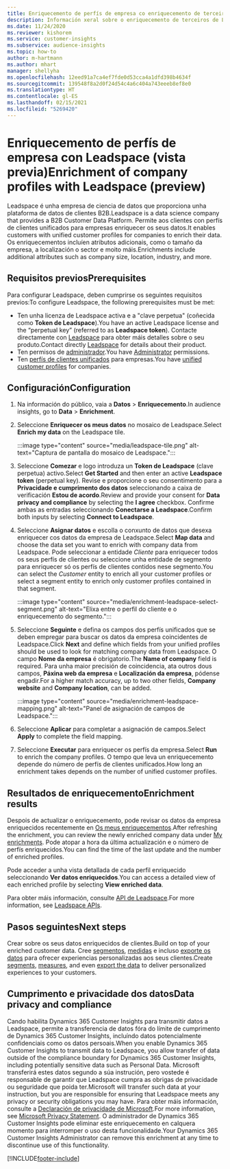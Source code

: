 ```yaml
---
title: Enriquecemento de perfís de empresa co enriquecemento de terceiros de Leadspace
description: Información xeral sobre o enriquecemento de terceiros de Leadspace.
ms.date: 11/24/2020
ms.reviewer: kishorem
ms.service: customer-insights
ms.subservice: audience-insights
ms.topic: how-to
author: m-hartmann
ms.author: mhart
manager: shellyha
ms.openlocfilehash: 12eed91a7ca4ef7fde0d53cca4a1dfd398b4634f
ms.sourcegitcommit: 139548f8a2d0f24d54c4a6c404a743eeeb8ef8e0
ms.translationtype: HT
ms.contentlocale: gl-ES
ms.lasthandoff: 02/15/2021
ms.locfileid: "5269420"
---
```

# <a name="enrichment-of-company-profiles-with-leadspace-preview"></a><span data-ttu-id="6f6c9-103">Enriquecemento de perfís de empresa con Leadspace (vista previa)</span><span class="sxs-lookup"><span data-stu-id="6f6c9-103">Enrichment of company profiles with Leadspace (preview)</span></span>

<span data-ttu-id="6f6c9-104">Leadspace é unha empresa de ciencia de datos que proporciona unha plataforma de datos de clientes B2B.</span><span class="sxs-lookup"><span data-stu-id="6f6c9-104">Leadspace is a data science company that provides a B2B Customer Data Platform.</span></span> <span data-ttu-id="6f6c9-105">Permite aos clientes con perfís de clientes unificados para empresas enriquecer os seus datos.</span><span class="sxs-lookup"><span data-stu-id="6f6c9-105">It enables customers with unified customer profiles for companies to enrich their data.</span></span> <span data-ttu-id="6f6c9-106">Os enriquecementos incluíen atributos adicionais, como o tamaño da empresa, a localización o sector e moito máis.</span><span class="sxs-lookup"><span data-stu-id="6f6c9-106">Enrichments include additional attributes such as company size, location, industry, and more.</span></span>

## <a name="prerequisites"></a><span data-ttu-id="6f6c9-107">Requisitos previos</span><span class="sxs-lookup"><span data-stu-id="6f6c9-107">Prerequisites</span></span>

<span data-ttu-id="6f6c9-108">Para configurar Leadspace, deben cumprirse os seguintes requisitos previos:</span><span class="sxs-lookup"><span data-stu-id="6f6c9-108">To configure Leadspace, the following prerequisites must be met:</span></span>

- <span data-ttu-id="6f6c9-109">Ten unha licenza de Leadspace activa e a "clave perpetua" (coñecida como **Token de Leadspace**).</span><span class="sxs-lookup"><span data-stu-id="6f6c9-109">You have an active Leadspace license and the “perpetual key” (referred to as **Leadspace token**).</span></span> <span data-ttu-id="6f6c9-110">Contacte directamente con [Leadspace](https://www.leadspace.com/products/leadspace-on-demand/) para obter máis detalles sobre o seu produto.</span><span class="sxs-lookup"><span data-stu-id="6f6c9-110">Contact directly [Leadspace](https://www.leadspace.com/products/leadspace-on-demand/) for details about their product.</span></span>
- <span data-ttu-id="6f6c9-111">Ten permisos de [administrador](permissions.md#administrator).</span><span class="sxs-lookup"><span data-stu-id="6f6c9-111">You have [Administrator](permissions.md#administrator) permissions.</span></span>
- <span data-ttu-id="6f6c9-112">Ten [perfís de clientes unificados](customer-profiles.md) para empresas.</span><span class="sxs-lookup"><span data-stu-id="6f6c9-112">You have [unified customer profiles](customer-profiles.md) for companies.</span></span>

## <a name="configuration"></a><span data-ttu-id="6f6c9-113">Configuración</span><span class="sxs-lookup"><span data-stu-id="6f6c9-113">Configuration</span></span>

1. <span data-ttu-id="6f6c9-114">Na información do público, vaia a **Datos** > **Enriquecemento**.</span><span class="sxs-lookup"><span data-stu-id="6f6c9-114">In audience insights, go to **Data** > **Enrichment**.</span></span>

1. <span data-ttu-id="6f6c9-115">Seleccione **Enriquecer os meus datos** no mosaico de Leadspace.</span><span class="sxs-lookup"><span data-stu-id="6f6c9-115">Select **Enrich my data** on the Leadspace tile.</span></span>

   :::image type="content" source="media/leadspace-tile.png" alt-text="Captura de pantalla do mosaico de Leadspace.":::

1. <span data-ttu-id="6f6c9-117">Seleccione **Comezar** e logo introduza un **Token de Leadspace** (clave perpetua) activo.</span><span class="sxs-lookup"><span data-stu-id="6f6c9-117">Select **Get Started** and then enter an active **Leadspace token** (perpetual key).</span></span> <span data-ttu-id="6f6c9-118">Revise e proporcione o seu consentimento para a **Privacidade e cumprimento dos datos** seleccionando a caixa de verificación **Estou de acordo**.</span><span class="sxs-lookup"><span data-stu-id="6f6c9-118">Review and provide your consent for **Data privacy and compliance** by selecting the **I agree** checkbox.</span></span> <span data-ttu-id="6f6c9-119">Confirme ambas as entradas seleccionando **Conectarse a Leadspace**.</span><span class="sxs-lookup"><span data-stu-id="6f6c9-119">Confirm both inputs by selecting **Connect to Leadspace**.</span></span>

1. <span data-ttu-id="6f6c9-120">Seleccione **Asignar datos** e escolla o conxunto de datos que desexa enriquecer cos datos da empresa de Leadspace.</span><span class="sxs-lookup"><span data-stu-id="6f6c9-120">Select **Map data** and choose the data set you want to enrich with company data from Leadspace.</span></span> <span data-ttu-id="6f6c9-121">Pode seleccionar a entidade *Cliente* para enriquecer todos os seus perfís de clientes ou seleccione unha entidade de segmento para enriquecer só os perfís de clientes contidos nese segmento.</span><span class="sxs-lookup"><span data-stu-id="6f6c9-121">You can select the *Customer* entity to enrich all your customer profiles or select a segment entity to enrich only customer profiles contained in that segment.</span></span>

   :::image type="content" source="media/enrichment-leadspace-select-segment.png" alt-text="Elixa entre o perfil do cliente e o enriquecemento do segmento.":::

1. <span data-ttu-id="6f6c9-123">Seleccione **Seguinte** e defina os campos dos perfís unificados que se deben empregar para buscar os datos da empresa coincidentes de Leadspace.</span><span class="sxs-lookup"><span data-stu-id="6f6c9-123">Click **Next** and define which fields from your unified profiles should be used to look for matching company data from Leadspace.</span></span> <span data-ttu-id="6f6c9-124">O campo **Nome da empresa** é obrigatorio.</span><span class="sxs-lookup"><span data-stu-id="6f6c9-124">The **Name of company** field is required.</span></span> <span data-ttu-id="6f6c9-125">Para unha maior precisión de coincidencia, ata outros dous campos, **Páxina web da empresa** e **Localización da empresa**, pódense engadir.</span><span class="sxs-lookup"><span data-stu-id="6f6c9-125">For a higher match accuracy, up to two other fields, **Company website** and **Company location**, can be added.</span></span>

   :::image type="content" source="media/enrichment-leadspace-mapping.png" alt-text="Panel de asignación de campos de Leadspace.":::
   
1. <span data-ttu-id="6f6c9-127">Seleccione **Aplicar** para completar a asignación de campos.</span><span class="sxs-lookup"><span data-stu-id="6f6c9-127">Select **Apply** to complete the field mapping.</span></span>

1. <span data-ttu-id="6f6c9-128">Seleccione **Executar** para enriquecer os perfís da empresa.</span><span class="sxs-lookup"><span data-stu-id="6f6c9-128">Select **Run** to enrich the company profiles.</span></span> <span data-ttu-id="6f6c9-129">O tempo que leva un enriquecemento depende do número de perfís de clientes unificados.</span><span class="sxs-lookup"><span data-stu-id="6f6c9-129">How long an enrichment takes depends on the number of unified customer profiles.</span></span>

## <a name="enrichment-results"></a><span data-ttu-id="6f6c9-130">Resultados de enriquecemento</span><span class="sxs-lookup"><span data-stu-id="6f6c9-130">Enrichment results</span></span>

<span data-ttu-id="6f6c9-131">Despois de actualizar o enriquecemento, pode revisar os datos da empresa enriquecidos recentemente en [Os meus enriquecementos](enrichment-hub.md).</span><span class="sxs-lookup"><span data-stu-id="6f6c9-131">After refreshing the enrichment, you can review the newly enriched company data under [My enrichments](enrichment-hub.md).</span></span> <span data-ttu-id="6f6c9-132">Pode atopar a hora da última actualización e o número de perfís enriquecidos.</span><span class="sxs-lookup"><span data-stu-id="6f6c9-132">You can find the time of the last update and the number of enriched profiles.</span></span>

<span data-ttu-id="6f6c9-133">Pode acceder a unha vista detallada de cada perfil enriquecido seleccionando **Ver datos enriquecidos**.</span><span class="sxs-lookup"><span data-stu-id="6f6c9-133">You can access a detailed view of each enriched profile by selecting **View enriched data**.</span></span>

<span data-ttu-id="6f6c9-134">Para obter máis información, consulte [API de Leadspace](https://support.leadspace.com/hc/en-us/sections/201997649-API).</span><span class="sxs-lookup"><span data-stu-id="6f6c9-134">For more information, see [Leadspace APIs](https://support.leadspace.com/hc/en-us/sections/201997649-API).</span></span>

## <a name="next-steps"></a><span data-ttu-id="6f6c9-135">Pasos seguintes</span><span class="sxs-lookup"><span data-stu-id="6f6c9-135">Next steps</span></span>

<span data-ttu-id="6f6c9-136">Crear sobre os seus datos enriquecidos de clientes.</span><span class="sxs-lookup"><span data-stu-id="6f6c9-136">Build on top of your enriched customer data.</span></span> <span data-ttu-id="6f6c9-137">Cree [segmentos](segments.md), [medidas](measures.md) e incluso [exporte os datos](export-destinations.md) para ofrecer experiencias personalizadas aos seus clientes.</span><span class="sxs-lookup"><span data-stu-id="6f6c9-137">Create [segments](segments.md), [measures](measures.md), and even [export the data](export-destinations.md) to deliver personalized experiences to your customers.</span></span>

## <a name="data-privacy-and-compliance"></a><span data-ttu-id="6f6c9-138">Cumprimento e privacidade dos datos</span><span class="sxs-lookup"><span data-stu-id="6f6c9-138">Data privacy and compliance</span></span>

<span data-ttu-id="6f6c9-139">Cando habilita Dynamics 365 Customer Insights para transmitir datos a Leadspace, permite a transferencia de datos fóra do límite de cumprimento de Dynamics 365 Customer Insights, incluíndo datos potencialmente confidenciais como os datos persoais.</span><span class="sxs-lookup"><span data-stu-id="6f6c9-139">When you enable Dynamics 365 Customer Insights to transmit data to Leadspace, you allow transfer of data outside of the compliance boundary for Dynamics 365 Customer Insights, including potentially sensitive data such as Personal Data.</span></span> <span data-ttu-id="6f6c9-140">Microsoft transferirá estes datos segundo a súa instrución, pero vostede é responsable de garantir que Leadspace cumpra as obrigas de privacidade ou seguridade que poida ter.</span><span class="sxs-lookup"><span data-stu-id="6f6c9-140">Microsoft will transfer such data at your instruction, but you are responsible for ensuring that Leadspace meets any privacy or security obligations you may have.</span></span> <span data-ttu-id="6f6c9-141">Para obter máis información, consulte a [Declaración de privacidade de Microsoft](https://go.microsoft.com/fwlink/?linkid=396732).</span><span class="sxs-lookup"><span data-stu-id="6f6c9-141">For more information, see [Microsoft Privacy Statement](https://go.microsoft.com/fwlink/?linkid=396732).</span></span>
<span data-ttu-id="6f6c9-142">O administrador de Dynamics 365 Customer Insights pode eliminar este enriquecemento en calquera momento para interromper o uso desta funcionalidade.</span><span class="sxs-lookup"><span data-stu-id="6f6c9-142">Your Dynamics 365 Customer Insights Administrator can remove this enrichment at any time to discontinue use of this functionality.</span></span>


[!INCLUDE[footer-include](../includes/footer-banner.md)]
